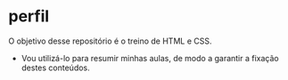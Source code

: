 # perfil

O objetivo desse repositório é o treino de HTML e CSS. 
 - Vou utilizá-lo para resumir minhas aulas, de modo a garantir a fixação destes conteúdos.
